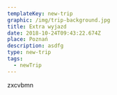 ```yaml
---
templateKey: new-trip
graphic: /img/trip-background.jpg
title: Extra wyjazd
date: 2018-10-24T09:43:22.674Z
place: Poznań
description: asdfg
type: new-trip
tags:
  - newTrip
---
```

zxcvbmn
